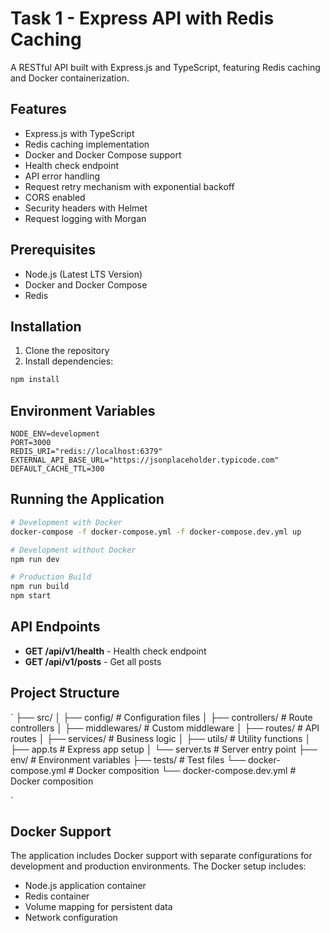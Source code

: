 # Task 1 - Express API with Redis Caching

A RESTful API built with Express.js and TypeScript, featuring Redis caching and Docker containerization.

## Features

- Express.js with TypeScript
- Redis caching implementation
- Docker and Docker Compose support
- Health check endpoint
- API error handling
- Request retry mechanism with exponential backoff
- CORS enabled
- Security headers with Helmet
- Request logging with Morgan

## Prerequisites

- Node.js (Latest LTS Version)
- Docker and Docker Compose
- Redis

## Installation

1. Clone the repository
2. Install dependencies:

```bash
npm install
```

## Environment Variables

```
NODE_ENV=development
PORT=3000
REDIS_URI="redis://localhost:6379"
EXTERNAL_API_BASE_URL="https://jsonplaceholder.typicode.com"
DEFAULT_CACHE_TTL=300
```

## Running the Application

```bash
# Development with Docker
docker-compose -f docker-compose.yml -f docker-compose.dev.yml up

# Development without Docker
npm run dev

# Production Build
npm run build
npm start
```

## API Endpoints

- **GET /api/v1/health** - Health check endpoint
- **GET /api/v1/posts** - Get all posts

## Project Structure

`
├── src/
│ ├── config/ # Configuration files
│ ├── controllers/ # Route controllers
│ ├── middlewares/ # Custom middleware
│ ├── routes/ # API routes
│ ├── services/ # Business logic
│ ├── utils/ # Utility functions
│ ├── app.ts # Express app setup
│ └── server.ts # Server entry point
├── env/ # Environment variables
├── tests/ # Test files
└── docker-compose.yml # Docker composition
└── docker-compose.dev.yml # Docker composition

`

## Docker Support

The application includes Docker support with separate configurations for development and production environments. The Docker setup includes:

- Node.js application container
- Redis container
- Volume mapping for persistent data
- Network configuration
